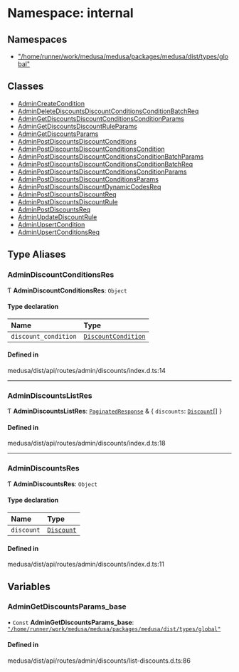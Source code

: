 # Namespace: internal

## Namespaces

- [&quot;/home/runner/work/medusa/medusa/packages/medusa/dist/types/global&quot;](internal-7.__home_runner_work_medusa_medusa_packages_medusa_dist_types_global_.md)

## Classes

- [AdminCreateCondition](../classes/internal-7.AdminCreateCondition.md)
- [AdminDeleteDiscountsDiscountConditionsConditionBatchReq](../classes/internal-7.AdminDeleteDiscountsDiscountConditionsConditionBatchReq.md)
- [AdminGetDiscountsDiscountConditionsConditionParams](../classes/internal-7.AdminGetDiscountsDiscountConditionsConditionParams.md)
- [AdminGetDiscountsDiscountRuleParams](../classes/internal-7.AdminGetDiscountsDiscountRuleParams.md)
- [AdminGetDiscountsParams](../classes/internal-7.AdminGetDiscountsParams.md)
- [AdminPostDiscountsDiscountConditions](../classes/internal-7.AdminPostDiscountsDiscountConditions.md)
- [AdminPostDiscountsDiscountConditionsCondition](../classes/internal-7.AdminPostDiscountsDiscountConditionsCondition.md)
- [AdminPostDiscountsDiscountConditionsConditionBatchParams](../classes/internal-7.AdminPostDiscountsDiscountConditionsConditionBatchParams.md)
- [AdminPostDiscountsDiscountConditionsConditionBatchReq](../classes/internal-7.AdminPostDiscountsDiscountConditionsConditionBatchReq.md)
- [AdminPostDiscountsDiscountConditionsConditionParams](../classes/internal-7.AdminPostDiscountsDiscountConditionsConditionParams.md)
- [AdminPostDiscountsDiscountConditionsParams](../classes/internal-7.AdminPostDiscountsDiscountConditionsParams.md)
- [AdminPostDiscountsDiscountDynamicCodesReq](../classes/internal-7.AdminPostDiscountsDiscountDynamicCodesReq.md)
- [AdminPostDiscountsDiscountReq](../classes/internal-7.AdminPostDiscountsDiscountReq.md)
- [AdminPostDiscountsDiscountRule](../classes/internal-7.AdminPostDiscountsDiscountRule.md)
- [AdminPostDiscountsReq](../classes/internal-7.AdminPostDiscountsReq.md)
- [AdminUpdateDiscountRule](../classes/internal-7.AdminUpdateDiscountRule.md)
- [AdminUpsertCondition](../classes/internal-7.AdminUpsertCondition.md)
- [AdminUpsertConditionsReq](../classes/internal-7.AdminUpsertConditionsReq.md)

## Type Aliases

### AdminDiscountConditionsRes

Ƭ **AdminDiscountConditionsRes**: `Object`

#### Type declaration

| Name | Type |
| :------ | :------ |
| `discount_condition` | [`DiscountCondition`](../classes/internal.DiscountCondition.md) |

#### Defined in

medusa/dist/api/routes/admin/discounts/index.d.ts:14

___

### AdminDiscountsListRes

Ƭ **AdminDiscountsListRes**: [`PaginatedResponse`](internal-2.md#paginatedresponse) & { `discounts`: [`Discount`](../classes/internal.Discount.md)[]  }

#### Defined in

medusa/dist/api/routes/admin/discounts/index.d.ts:18

___

### AdminDiscountsRes

Ƭ **AdminDiscountsRes**: `Object`

#### Type declaration

| Name | Type |
| :------ | :------ |
| `discount` | [`Discount`](../classes/internal.Discount.md) |

#### Defined in

medusa/dist/api/routes/admin/discounts/index.d.ts:11

## Variables

### AdminGetDiscountsParams\_base

• `Const` **AdminGetDiscountsParams\_base**: [`"/home/runner/work/medusa/medusa/packages/medusa/dist/types/global"`](internal-7.__home_runner_work_medusa_medusa_packages_medusa_dist_types_global_.md)

#### Defined in

medusa/dist/api/routes/admin/discounts/list-discounts.d.ts:86

